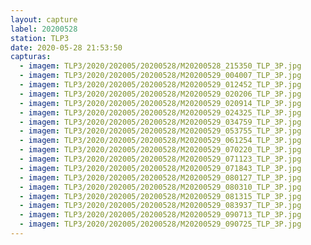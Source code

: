 ```yaml
---
layout: capture
label: 20200528
station: TLP3
date: 2020-05-28 21:53:50
capturas:
  - imagem: TLP3/2020/202005/20200528/M20200528_215350_TLP_3P.jpg
  - imagem: TLP3/2020/202005/20200528/M20200529_004007_TLP_3P.jpg
  - imagem: TLP3/2020/202005/20200528/M20200529_012452_TLP_3P.jpg
  - imagem: TLP3/2020/202005/20200528/M20200529_020206_TLP_3P.jpg
  - imagem: TLP3/2020/202005/20200528/M20200529_020914_TLP_3P.jpg
  - imagem: TLP3/2020/202005/20200528/M20200529_024325_TLP_3P.jpg
  - imagem: TLP3/2020/202005/20200528/M20200529_034759_TLP_3P.jpg
  - imagem: TLP3/2020/202005/20200528/M20200529_053755_TLP_3P.jpg
  - imagem: TLP3/2020/202005/20200528/M20200529_061254_TLP_3P.jpg
  - imagem: TLP3/2020/202005/20200528/M20200529_070220_TLP_3P.jpg
  - imagem: TLP3/2020/202005/20200528/M20200529_071123_TLP_3P.jpg
  - imagem: TLP3/2020/202005/20200528/M20200529_071843_TLP_3P.jpg
  - imagem: TLP3/2020/202005/20200528/M20200529_080127_TLP_3P.jpg
  - imagem: TLP3/2020/202005/20200528/M20200529_080310_TLP_3P.jpg
  - imagem: TLP3/2020/202005/20200528/M20200529_081315_TLP_3P.jpg
  - imagem: TLP3/2020/202005/20200528/M20200529_083937_TLP_3P.jpg
  - imagem: TLP3/2020/202005/20200528/M20200529_090713_TLP_3P.jpg
  - imagem: TLP3/2020/202005/20200528/M20200529_090725_TLP_3P.jpg
---
```

